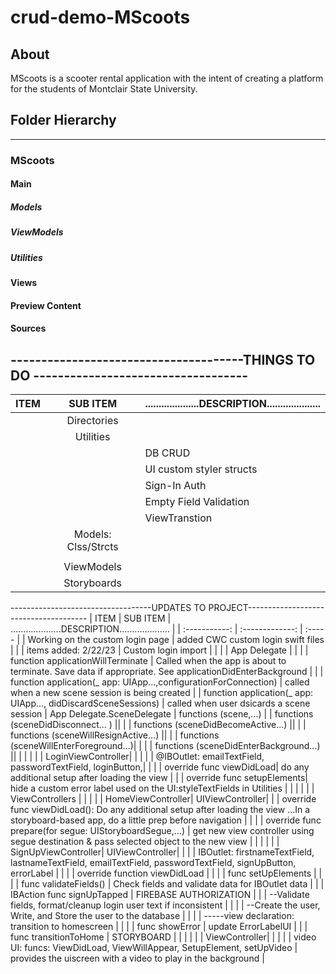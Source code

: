 crud-demo-MScoots 
=======================================================================================



About
-----
MScoots is a scooter rental application with the intent of creating a platform for the students of Montclair State University. 




##  Folder Hierarchy
--------------------------
### MScoots
#### Main
##### Models
##### ViewModels
##### Utilities
#### Views
#### Preview Content
#### Sources


## --------------------------------------THINGS TO DO -----------------------------------
|       ITEM       |        SUB ITEM     |         ....................DESCRIPTION....................       |
| :-----------:    | :-------------:     |                               :-----                              |
|                  |    Directories      |                                                                   |   
|                  |    Utilities        |                                                                   |
|                  |                     |                              DB CRUD                              |   
|                  |                     |                     UI custom styler structs                      |   
|                  |                     |                     Sign-In Auth                                  |
|                  |                     |                     Empty Field Validation                        | 
|                  |                     |                     ViewTranstion                                 |  
|                  | Models: Clss/Strcts |                                                                   |   
|                  |                     |                                                                   |  Constants - instantiate ViewController - [Sign-in with Firebase - CWChris](https://www.youtube.com/watch?app=desktop&v=1HN7usMROt8&feature=youtu.be "Firebase Auth Signin - CWChris") |    
|                  |     ViewModels      |                                                                   |   
|                  |    Storyboards      |                                                                   |   



-----------------------------------UPDATES TO PROJECT--------------------------------------
| ITEM | SUB ITEM   | ....................DESCRIPTION.................... |
| :-----------:    | :-------------: | :----- |
| Working on the custom login page | added CWC custom login swift files |  |
| items added:       2/22/23              |  Custom login import | |
| | App Delegate  | | 
|           | function    applicationWillTerminate | Called when the app is about to terminate. Save data if appropriate. See applicationDidEnterBackground |
|             | function    application(_ app: UIApp...,configurationForConnection) | called when a new scene session is being created
|             | function    application(_ app: UIApp..., didDiscardSceneSessions)   | called when user dsicards a scene session
| App Delegate.SceneDelegate | functions (scene,...)
|             |  functions (sceneDidDisconnect... ) ||
|             |  functions (sceneDidBecomeActive...) ||
|             |  functions (sceneWillResignActive...) ||
|             |  functions (sceneWillEnterForeground...)| |
|             |  functions (sceneDidEnterBackground...) || 
| | | |
| LoginViewController| | |
| | @IBOutlet: emailTextField, passwordTextField, loginButton,| |
| | override func viewDidLoad| do any additional setup after loading the view |
| | override func setupElements| hide a custom error label used on the UI:styleTextFields in Utilities |
| | | |
| ViewControllers | | |
|            | HomeViewController| UIViewController|
|   |  override func viewDidLoad(): Do any additional setup after loading the view ...In a storyboard-based app, do a little prep before navigation | |
| | override func prepare(for segue: UIStoryboardSegue,...) | get new view controller using segue destination & pass selected object to the new view |
| | | |
| SignUpViewController| UIViewController| |
| | IBOutlet: firstnameTextField, lastnameTextField, emailTextField, passwordTextField, signUpButton, errorLabel | |
| | override function viewDidLoad | |
| | func setUpElements | |
| | func validateFields() | Check fields and validate data for IBOutlet data |
| | IBAction func signUpTapped | FIREBASE AUTHORIZATION |
| | --Validate fields, format/cleanup login user text if inconsistent | |
| | --Create the user, Write, and Store the user to the database | |
| | -----view declaration:   transition to homescreen | |
| | func showError | update ErrorLabelUI |
| | func transitionToHome | STORYBOARD |
| | | |
| ViewController| | |
| | video UI: funcs: ViewDidLoad, ViewWillAppear, SetupElement, setUpVideo | provides the uiscreen with a video to play in the background |
